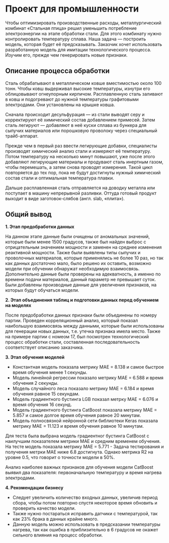 # Проект для промышленности

Чтобы оптимизировать производственные расходы, металлургический комбинат «Стальная птица» решил уменьшить потребление электроэнергии на этапе обработки стали. Для этого комбинату нужно контролировать температуру сплава. Наша задача — построить модель, которая будет её предсказывать. Заказчик хочет использовать разработанную модель для имитации технологического процесса. Изучим его, прежде чем генерировать новые признаки.

## Описание процесса обработки

Сталь обрабатывают в металлическом ковше вместимостью около 100 тонн. Чтобы ковш выдерживал высокие температуры, изнутри его облицовывают огнеупорным кирпичом. Расплавленную сталь заливают в ковш и подогревают до нужной температуры графитовыми электродами. Они установлены на крышке ковша.

Сначала происходит десульфурация — из стали выводят серу и корректируют её химический состав добавлением примесей. Затем сталь легируют — добавляют в неё куски сплава из бункера для сыпучих материалов или порошковую проволоку через специальный трайб-аппарат.

Прежде чем в первый раз ввести легирующие добавки, специалисты производят химический анализ стали и измеряют её температуру. Потом температуру на несколько минут повышают, уже после этого добавляют легирующие материалы и продувают сталь инертным газом, чтобы перемешать, а затем снова проводят измерения. Такой цикл повторяется до тех пор, пока не будут достигнуты нужный химический состав стали и оптимальная температура плавки.

Дальше расплавленная сталь отправляется на доводку металла или поступает в машину непрерывной разливки. Оттуда готовый продукт выходит в виде заготовок-слябов (англ. slab, «плита»).

## Общий вывод

**1. Этап предобработки данных**

На данном этапе данные были очищены от аномальных значений, которые были менее 1500 градусов, также был найден выброс с отрицательным значением мощности и заменен на среднее изменения реактивной мощности. Также были выявлены типы сыпучих и проволочных материалов, которые применялись не более 10 раз, но так как данных достаточно мало, было решено их оставить, возможно модели при обучении обнаружат необходимую взаимосвязь. Дополнительно данные были проверены на адекватность, а именно по времени подачи материалов, данный параметр не превышает суток. Были добавлены производные данные для увеличения признаков, на которых будут обучаться модели.

**2. Этап объединения таблиц и подготовки данных перед обучением на моделях**

После предобработки данных признаки были объединены по номеру партии. Проведен корреляционный анализ, который показал наибольшую взаимосвязь между данными, которые были использованы для генерации новых данных, т.е. утечка признака имела место. Также на примере партии с номеом 17, был посмотрен технологический процесс обработки стали, составленная последовательность соответствует описанию заказчика.

**3. Этап обучения моделей**
- Константная модель показала метрику МАЕ = 8.138 и самое быстрое время обучения менее 1 секунды.
- Модель линейной регрессии показало метрику МАЕ = 6.588 и время обучения 2 секунды.
- Модель случайного леса показало метрику МАЕ = 6.184 и время обучения равное 15 секундам.
- Модель градиентного бустинга LGB показал метрку МАЕ = 6.076 и время обучения 16 секунд.
- Модель градиентного бустинга CatBoost показала метрику МАЕ = 5.857 и самое долгое время обучения равное 20 минутам.
- Модель полносвязной нейронной сети библиотеки Keras показала метрику МАЕ = 11.123 и время обучения равное 10 минутам.

Для теста была выбрана модель градиентног бустинга CatBoost с наилучшим показателем метрики МАЕ и средним временем обучения.
На тесте модель показала метрику МАЕ = 5.771 - Задача тестирования и получения метрки МАЕ ниже 6.8 достигнута. Однако метрика R2 на уровне 0.5, что говорит о точности модели в 50%.

Анализ наиболее важных признаков для обучения модели CatBoost выявил два показателя: первоначальную температуру и время нагрева электродами.

**4. Рекомендации бизнесу**
- Следует увеличить количество входных данных, увеличив период сбора, чтобы потом повторно спустя некоторое время обновить и проверить качество модели.
- Также нужно постараться исправить датчики с температурой, так как 23% брака в данных крайне много.
- Данную модель можно использовать в предсказании температуры нагрева, так как ошибка в приблизительно в 6 градусов не окажет сильного влияния на процесс обработки.
